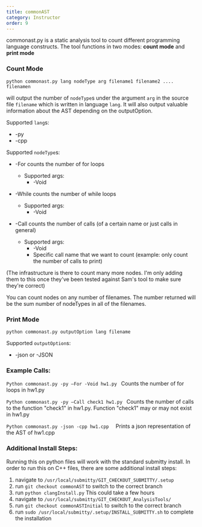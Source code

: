 ```yaml
---
title: commonAST
category: Instructor
order: 9
---
```


commonast.py is a static analysis tool to count different programming language constructs. 
The tool functions in two modes: **count mode** and **print mode**

### Count Mode

```
python commonast.py lang nodeType arg filename1 filename2 .... filenamen 
```
will output the number of ```nodeType```s under the argument ```arg``` in the source file ```filename``` which is written in language ```lang```. It will also output valuable information about the AST depending on the outputOption. 

Supported ```lang```s: 
* -py 
* -cpp 


Supported ```nodeType```s: 
* -For counts the number of for loops
    * Supported args:  
        * -Void 
        
* -While counts the number of while loops
    * Supported args:  
        * -Void 
        
* -Call counts the number of calls (of a certain name or just calls in general)
    * Supported args:  
        * -Void 
        * Specific call name that we want to count (example: only count the number of calls to print) 

(The infrastructure is there to count many more nodes. I'm only adding them to this once they've been tested against Sam's tool to make sure they're correct) 

You can count nodes on any number of filenames. The number returned will be the sum number of nodeTypes in all of the filenames. 

### Print Mode

```
python commonast.py outputOption lang filename 
```

Supported ```outputOption```s: 
* -json or -JSON 

### Example Calls: 

```Python commonast.py -py –For -Void hw1.py ```
Counts the number of for loops in hw1.py 

```Python commonast.py -py –Call check1 hw1.py ```
Counts the number of calls to the function "check1" in hw1.py. Function "check1" may or may not exist in hw1.py 

```Python commonast.py -json -cpp hw1.cpp  ```
Prints a json representation of the AST of hw1.cpp  


### Additional Install Steps:
Running this on python files will work with the standard submitty install. In order to run this on C++ files, there are some additional install steps:
1. navigate to ```/usr/local/submitty/GIT_CHECKOUT_SUBMITTY/.setup```
2. run ```git checkout commonAST``` to switch to the correct branch
3. run ```python clangInstall.py``` This could take a few hours
4. navigate to ```/usr/local/submitty/GIT_CHECKOUT_AnalysisTools/```
5. run ```git checkout commonASTInitial``` to switch to the correct branch
6. run ```sudo /usr/local/submitty/.setup/INSTALL_SUBMITTY.sh``` to complete the installation
